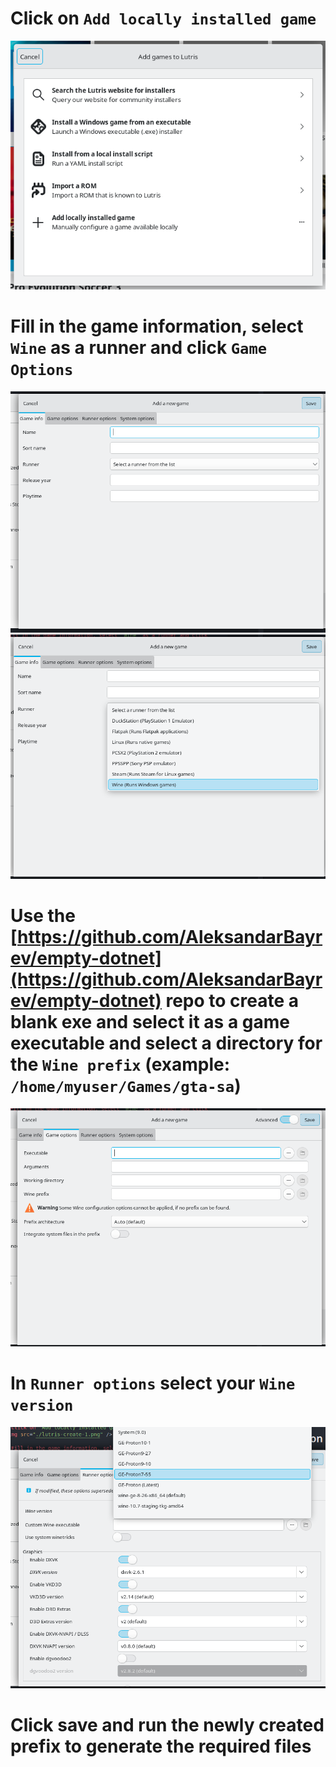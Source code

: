 # Click on `Add locally installed game`
<img src="./lutris-create-1.png" />

# Fill in the game information, select `Wine` as a runner and click `Game Options`
<img src="./lutris-create-2.png" />
<img src="./lutris-create-3.png" />

# Use the [https://github.com/AleksandarBayrev/empty-dotnet](https://github.com/AleksandarBayrev/empty-dotnet) repo to create a blank exe and select it as a game executable and select a directory for the `Wine prefix` (example: `/home/myuser/Games/gta-sa`)

<img src="./lutris-create-4.png" />

# In `Runner options` select your `Wine version`

<img src="./lutris-create-5.png" />

# Click save and run the newly created prefix to generate the required files